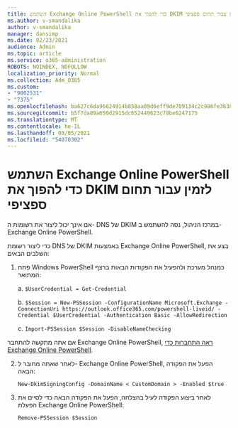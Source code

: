 ```yaml
---
title: השתמש Exchange Online PowerShell כדי להפוך את DKIM לזמין עבור תחום ספציפי
ms.author: v-smandalika
author: v-smandalika
manager: dansimp
ms.date: 02/23/2021
audience: Admin
ms.topic: article
ms.service: o365-administration
ROBOTS: NOINDEX, NOFOLLOW
localization_priority: Normal
ms.collection: Adm_O365
ms.custom:
- "9002531"
- "7375"
ms.openlocfilehash: ba627c6da96624914b858aa09d6eff9de709134c2c986fe363845c5ab2b66434
ms.sourcegitcommit: b5f7da89a650d2915dc652449623c78be6247175
ms.translationtype: MT
ms.contentlocale: he-IL
ms.lasthandoff: 08/05/2021
ms.locfileid: "54070302"
---
```

# <a name="use-exchange-online-powershell-to-enable-dkim-for-a-specific-domain"></a>השתמש Exchange Online PowerShell כדי להפוך את DKIM לזמין עבור תחום ספציפי

אם אינך יכול ליצור את רשומות ה- DNS של DKIM במרכז הניהול, נסה להשתמש ב- Exchange Online PowerShell. 

כדי ליצור רשומת DNS של DKIM באמצעות Exchange Online PowerShell, בצע את השלבים הבאים:

1. פתח Windows PowerShell כמנהל מערכת ולהפעיל את הפקודות הבאות ברצף המתואר:

    a. `$UserCredential = Get-Credential`

    b. `$Session = New-PSSession -ConfigurationName Microsoft.Exchange -ConnectionUri https://outlook.office365.com/powershell-liveid/ -Credential $UserCredential -Authentication Basic -AllowRedirection`

    c. `Import-PSSession $Session -DisableNameChecking`
    
אם אתה מתקשה להתחבר Exchange Online PowerShell, [ראה התחברות כדי Exchange Online PowerShell](https://docs.microsoft.com/powershell/exchange/connect-to-exchange-online-powershell).

2. לאחר שאתה מחובר ל- Exchange Online PowerShell, הפעל את הפקודה הבאה:

    `New-DkimSigningConfig -DomainName < CustomDomain > -Enabled $true`

3. לאחר ביצוע הפקודה לעיל בהצלחה, הפעל את הפקודה הבאה כדי לסיים את הפעלת Exchange Online PowerShell:

    `Remove-PSSession $Session` 



